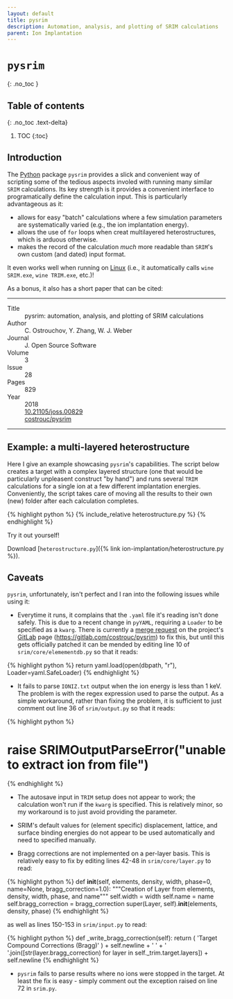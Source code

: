 ```yaml
---
layout: default
title: pysrim
description: Automation, analysis, and plotting of SRIM calculations
parent: Ion Implantation
---
```


# `pysrim`
{: .no_toc }

## Table of contents
{: .no_toc .text-delta}

1. TOC
{:toc}

## Introduction

The [Python] package `pysrim` provides a slick and convenient way of scripting
some of the tedious aspects involed with running many similar `SRIM`
calculations. Its key strength is it provides a convenient interface to 
programatically define the calculation input. This is particularly
advantageous as it:

- allows for easy "batch" calculations where a few simulation parameters are
  systematically varied (e.g., the ion implantation energy).
- allows the use of `for` loops when creat multilayered heterostructures, which
  is arduous otherwise.
- makes the record of the calculation <i>much</i> more readable than `SRIM`'s
  own custom (and dated) input format.

It even works well when running on [Linux]
(i.e., it automatically calls `wine SRIM.exe`, `wine TRIM.exe`, etc.)!

As a bonus, it also has a short paper that can be cited:

---

<dl>
    <dt>Title</dt>
        <dd>pysrim: automation, analysis, and plotting of SRIM calculations</dd>
    <dt>Author</dt>
        <dd>C. Ostrouchov, Y. Zhang, W. J. Weber</dd>
    <dt>Journal</dt>
        <dd>J. Open Source Software</dd>
    <dt>Volume</dt>
        <dd>3</dd>
    <dt>Issue</dt>
        <dd>28</dd>
    <dt>Pages</dt>
        <dd>829</dd>
    <dt>Year</dt>
        <dd>2018</dd>
    <dt><i class="ai ai-doi"></i></dt>
        <dd><a href="https://doi.org/10.21105/joss.00829">10.21105/joss.00829</a></dd>
    <dt><i class="fab fa-gitlab"></i></dt>
        <dd><a href="https://gitlab.com/costrouc/pysrim">costrouc/pysrim</a></dd>
</dl>

---

## Example: a multi-layered heterostructure

Here I give an example showcasing `pysrim`'s capabilities.
The script below creates a target with a complex layered structure
(one that would be particularly unpleasent construct "by hand")
and runs several `TRIM` calculations for a single ion at
a few different implantation energies.
Conveniently, the script takes care of moving all the results to
their own (new) folder after each calculation completes.

{% highlight python %}
{% include_relative heterostructure.py %}
{% endhighlight %}

Try it out yourself!

Download [`heterostructure.py`]({% link ion-implantation/heterostructure.py %}).

## Caveats

`pysrim`, unfortunately, isn't perfect and I ran into the following issues while
using it:

- Everytime it runs, it complains that the `.yaml` file it's reading isn't done
  safely. This is due to a recent change in `pyYAML`, requiring a `Loader` to be
  specified as a `kwarg`. There is currently a
  [merge request](https://gitlab.com/costrouc/pysrim/-/merge_requests/4) on the
  project's [GitLab] page (<https://gitlab.com/costrouc/pysrim>) to fix this,
  but until this gets officially patched it can be mended by editing line 10 of
  `srim/core/elemementdb.py` so that it reads:

{% highlight python %}
return yaml.load(open(dbpath, "r"), Loader=yaml.SafeLoader)
{% endhighlight %}

- It fails to parse `IONIZ.txt` output when the ion energy is less than 1 keV.
  The problem is with the regex expression used to parse the output. As a simple
  workaround, rather than fixing the problem, it is sufficient to just comment
  out line 36 of `srim/output.py` so that it reads:

{% highlight python %}
# raise SRIMOutputParseError("unable to extract ion from file")
{% endhighlight %}

- The autosave input in `TRIM` setup does not appear to work; the calculation
  won't run if the `kwarg` is specified. This is relatively minor, so my
  workaround is to just avoid providing the parameter.

- SRIM's default values for (element specific) displacement, lattice, and
  surface binding energies do not appear to be used automatically and need to
  specified manually.

- Bragg corrections are not implemented on a per-layer basis. This is relatively
  easy to fix by editing lines 42-48 in `srim/core/layer.py` to read:

{% highlight python %}
    def __init__(self, elements, density, width, phase=0, name=None, bragg_correction=1.0):
        """Creation of Layer from elements, density, width, phase, and
name"""
        self.width = width
        self.name = name
        self.bragg_correction = bragg_correction
        super(Layer, self).__init__(elements, density, phase)
{% endhighlight %}

  as well as lines 150-153 in `srim/input.py` to read:

{% highlight python %}
    def _write_bragg_correction(self):
        return (
            'Target Compound Corrections (Bragg)'
        ) + self.newline + ' ' + ' '.join([str(layer.bragg_correction) for layer in self._trim.target.layers]) + self.newline
{% endhighlight %}

- `pysrim` fails to parse results where no ions were stopped in the target. At
  least the fix is easy - simply comment out the exception raised on line 72
  in `srim.py`.

[Python]: https://www.python.org/
[Linux]: https://en.wikipedia.org/wiki/Linux
[GitLab]: https://about.gitlab.com/
